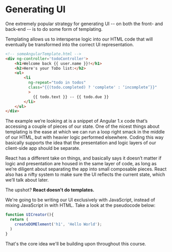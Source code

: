 # Generating UI

One extremely popular strategy for generating UI -- on both the front- and back-end -- is to do some form of templating.

Templating allows us to intersperse logic into our HTML code that will eventually be transformed into the correct UI representation. 

```html
<!-- someAngularTemplate.html -->
<div ng-controller='todoController'>
    <h1>Welcome back {{ user.name }}!</h1>
    <h2>Here's your ToDo list:</h2>
    <ul>
        <li 
          ng-repeat="todo in todos" 
          class="{{(todo.completed) ? 'complete' : ‘incomplete’}}"
          >
            {{ todo.text }} -- {{ todo.due }}
        </li>
    </ul>
</div>
```

The example we’re looking at is a snippet of Angular 1.x code that’s accessing a couple of pieces of our state. One of the nicest things about templating is the ease at which we can run a loop right smack in the middle of our HTML, but with heavier logic performed elsewhere. Coding this way basically supports the idea that the presentation and logic layers of our client-side app should be separate. 

React has a different take on things, and basically says it doesn’t matter if logic and presentation are housed in the same layer of code, as long as we’re diligent about separating the app into small composable pieces. React also has a nifty system to make sure the UI reflects the current state, which we’ll talk about later.

The upshot? **React doesn't do templates.**

We're going to be writing our UI exclusively with JavaScript, instead of mixing JavaScript in with HTML. Take a look at the pseudocode below:

```js
function UICreator(){
  return (
    createDOMElement('h1', 'Hello World');
  )
}
```

That's the core idea we'll be building upon throughout this course.